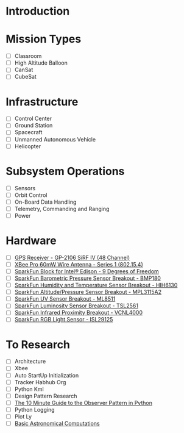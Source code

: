 # Introduction

# Mission Types
- [ ] Classroom
- [ ] High Altitude Balloon
- [ ] CanSat
- [ ] CubeSat

# Infrastructure
- [ ] Control Center
- [ ] Ground Station
- [ ] Spacecraft
- [ ] Unmanned Autonomous Vehicle
- [ ] Helicopter

# Subsystem Operations
- [ ] Sensors
- [ ] Orbit Control
- [ ] On-Board Data Handling
- [ ] Telemetry, Commanding and Ranging
- [ ] Power

# Hardware
- [ ] [GPS Receiver - GP-2106 SiRF IV (48 Channel)](https://www.sparkfun.com/products/10890)
- [ ] [XBee Pro 60mW Wire Antenna - Series 1 (802.15.4)](https://www.sparkfun.com/products/8742)
- [ ] [SparkFun Block for Intel® Edison - 9 Degrees of Freedom](https://www.sparkfun.com/products/13033)
- [ ] [SparkFun Barometric Pressure Sensor Breakout - BMP180](https://www.sparkfun.com/products/11824)
- [ ] [SparkFun Humidity and Temperature Sensor Breakout - HIH6130](https://www.sparkfun.com/products/11295)
- [ ] [SparkFun Altitude/Pressure Sensor Breakout - MPL3115A2](https://www.sparkfun.com/products/11084)
- [ ] [SparkFun UV Sensor Breakout - ML8511](https://www.sparkfun.com/products/12705)
- [ ] [SparkFun Luminosity Sensor Breakout - TSL2561](https://www.sparkfun.com/products/12055)
- [ ] [SparkFun Infrared Proximity Breakout - VCNL4000](https://www.sparkfun.com/products/10901)
- [ ] [SparkFun RGB Light Sensor - ISL29125](https://www.sparkfun.com/products/12829)

# To Research
- [ ] Architecture
- [ ] Xbee
- [ ] Auto StartUp Initialization
- [ ] Tracker Habhub Org
- [ ] Python Kml
- [ ] Design Pattern Research
- [ ] [The 10 Minute Guide to the Observer Pattern in Python](http://www.giantflyingsaucer.com/blog/?p=5117)
- [ ] Python Logging
- [ ] Plot Ly
- [ ] [Basic Astronomical Computations](http://rhodesmill.org/pyephem/)
